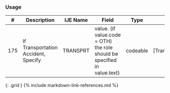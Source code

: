 ### Usage


| **#** |  **Description**   |  **IJE Name**   |  **Field**  |  **Type**  | **Value Set**  |
| ---------| ------------- | ------------ | -------------- | -------- | -------- |
| 175 | If Transportation Accident, Specify | TRANSPRT| value.  (if value.code = OTH) the role should be specified in value.text) | codeable | [TransportationIncidentRoleVS] | 
{: .grid }
{% include markdown-link-references.md %}
